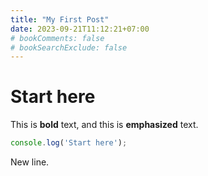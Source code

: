 ```yaml
---
title: "My First Post"
date: 2023-09-21T11:12:21+07:00
# bookComments: false
# bookSearchExclude: false
---
```


# Start here

This is **bold** text, and this is **emphasized** text.

```javascript
console.log('Start here');
```

New line.